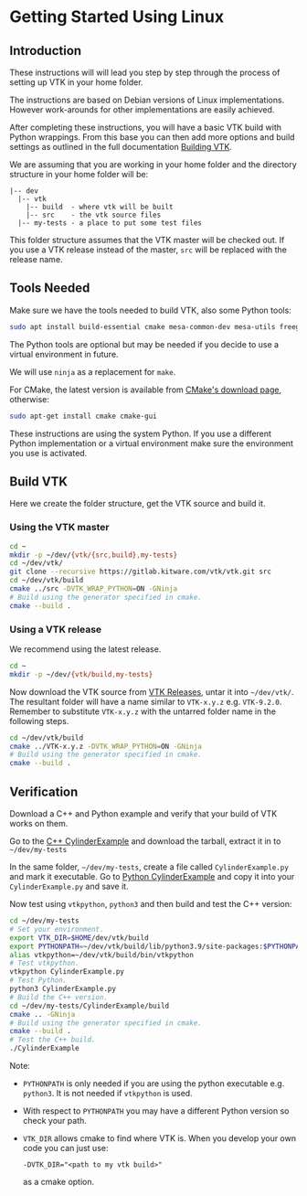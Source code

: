 # Getting Started Using Linux

## Introduction

These instructions will will lead you step by step through the process of setting up VTK in your home folder.

The instructions are based on Debian versions of Linux implementations. However work-arounds for other implementations are easily achieved.

After completing these instructions, you will have a basic VTK build with Python wrappings. From this base you can then add more options and build settings as outlined in the full documentation [Building VTK](./build.md).

We are assuming that you are working in your home folder and the directory structure in your home folder will be:

``` text
|-- dev
  |-- vtk
    |-- build  - where vtk will be built
    |-- src    - the vtk source files
  |-- my-tests - a place to put some test files
```

This folder structure assumes that the VTK master will be checked out. If you use a VTK release instead of the master, `src` will be replaced with the release name.

## Tools Needed

Make sure we have the tools needed to build VTK, also some Python tools:

``` bash
sudo apt install build-essential cmake mesa-common-dev mesa-utils freeglut3-dev python3-dev python3-venv git-core ninja-build
```

The Python tools are optional but may be needed if you decide to use a virtual environment in future.

We will use `ninja` as a replacement for `make`.

For CMake, the latest version is available from [CMake's download page][cmake-download], otherwise:

``` bash
sudo apt-get install cmake cmake-gui
```

These instructions are using the system Python. If you use a different Python implementation or a virtual environment make sure the environment you use is activated.

## Build VTK

Here we create the folder structure, get the VTK source and build it.

### Using the VTK master

``` bash
cd ~
mkdir -p ~/dev/{vtk/{src,build},my-tests}
cd ~/dev/vtk/
git clone --recursive https://gitlab.kitware.com/vtk/vtk.git src
cd ~/dev/vtk/build
cmake ../src -DVTK_WRAP_PYTHON=ON -GNinja
# Build using the generator specified in cmake.
cmake --build .
```

### Using a VTK release

We recommend using the latest release.

``` bash
cd ~
mkdir -p ~/dev/{vtk/build,my-tests}
```

Now download the VTK source from [VTK Releases][vtk-download], untar it into `~/dev/vtk/`. The resultant folder will have a name similar to `VTK-x.y.z` e.g. `VTK-9.2.0`. Remember to substitute `VTK-x.y.z` with the untarred folder name in the following steps.

``` bash
cd ~/dev/vtk/build
cmake ../VTK-x.y.z -DVTK_WRAP_PYTHON=ON -GNinja
# Build using the generator specified in cmake.
cmake --build .
```

## Verification

Download a C++ and Python example and verify that your build of VTK works on them.

Go to the [C++ CylinderExample][cpp-cylinder-example] and download the tarball, extract it in to `~/dev/my-tests`

In the same folder, `~/dev/my-tests`, create a file called `CylinderExample.py` and mark it executable. Go to [Python CylinderExample][python-cylinder-example] and copy it into your `CylinderExample.py` and save it.

Now test using `vtkpython`, `python3` and then build and test the C++ version:

``` bash
cd ~/dev/my-tests
# Set your environment.
export VTK_DIR=$HOME/dev/vtk/build
export PYTHONPATH=~/dev/vtk/build/lib/python3.9/site-packages:$PYTHONPATH
alias vtkpython=~/dev/vtk/build/bin/vtkpython
# Test vtkpython.
vtkpython CylinderExample.py
# Test Python.
python3 CylinderExample.py
# Build the C++ version.
cd ~/dev/my-tests/CylinderExample/build
cmake .. -GNinja
# Build using the generator specified in cmake.
cmake --build .
# Test the C++ build.
./CylinderExample
```

Note:

- `PYTHONPATH` is only needed if you are using the python executable e.g. `python3`. It is not needed if `vtkpython` is used.
- With respect to `PYTHONPATH` you may have a different Python version so check your path.
- `VTK_DIR` allows cmake to find where VTK is. When you develop your own code you can just use:

  ``` text
  -DVTK_DIR="<path to my vtk build>"
  ```

  as a cmake option.

[cmake-download]: https://cmake.org/download/
[cpp-cylinder-example]: https://kitware.github.io/vtk-examples/site/Cxx/GeometricObjects/CylinderExample/
[ninja]: https://ninja-build.org/
[python-cylinder-example]: https://kitware.github.io/vtk-examples/site/Python/GeometricObjects/CylinderExample/
[vtk-download]: https://vtk.org/download/
